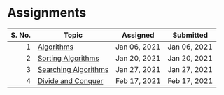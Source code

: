 # Assignments

| S. No. | Topic                               | Assigned     | Submitted    |
| -----: | ----------------------------------- | ------------ | ------------ |
|      1 | [Algorithms](01-06-2021/)           | Jan 06, 2021 | Jan 06, 2021 |
|      2 | [Sorting Algorithms](01-20-2021/)   | Jan 20, 2021 | Jan 20, 2021 |
|      3 | [Searching Algorithms](01-27-2021/) | Jan 27, 2021 | Jan 27, 2021 |
|      4 | [Divide and Conquer](02-17-2021/)   | Feb 17, 2021 | Feb 17, 2021 |
